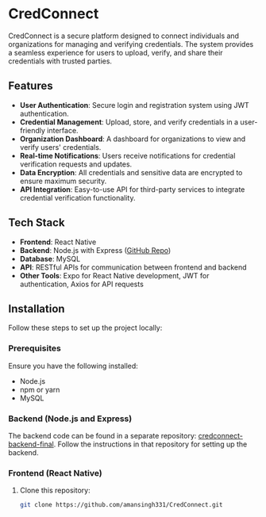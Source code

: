 # CredConnect

CredConnect is a secure platform designed to connect individuals and organizations for managing and verifying credentials. The system provides a seamless experience for users to upload, verify, and share their credentials with trusted parties.

## Features

- **User Authentication**: Secure login and registration system using JWT authentication.
- **Credential Management**: Upload, store, and verify credentials in a user-friendly interface.
- **Organization Dashboard**: A dashboard for organizations to view and verify users' credentials.
- **Real-time Notifications**: Users receive notifications for credential verification requests and updates.
- **Data Encryption**: All credentials and sensitive data are encrypted to ensure maximum security.
- **API Integration**: Easy-to-use API for third-party services to integrate credential verification functionality.

## Tech Stack

- **Frontend**: React Native
- **Backend**: Node.js with Express ([GitHub Repo](https://github.com/amansingh331/credconnect-backend-final))
- **Database**: MySQL
- **API**: RESTful APIs for communication between frontend and backend
- **Other Tools**: Expo for React Native development, JWT for authentication, Axios for API requests

## Installation

Follow these steps to set up the project locally:

### Prerequisites

Ensure you have the following installed:
- Node.js
- npm or yarn
- MySQL

### Backend (Node.js and Express)

The backend code can be found in a separate repository: [credconnect-backend-final](https://github.com/amansingh331/credconnect-backend-final). Follow the instructions in that repository for setting up the backend.

### Frontend (React Native)

1. Clone this repository:
   ```bash
   git clone https://github.com/amansingh331/CredConnect.git
